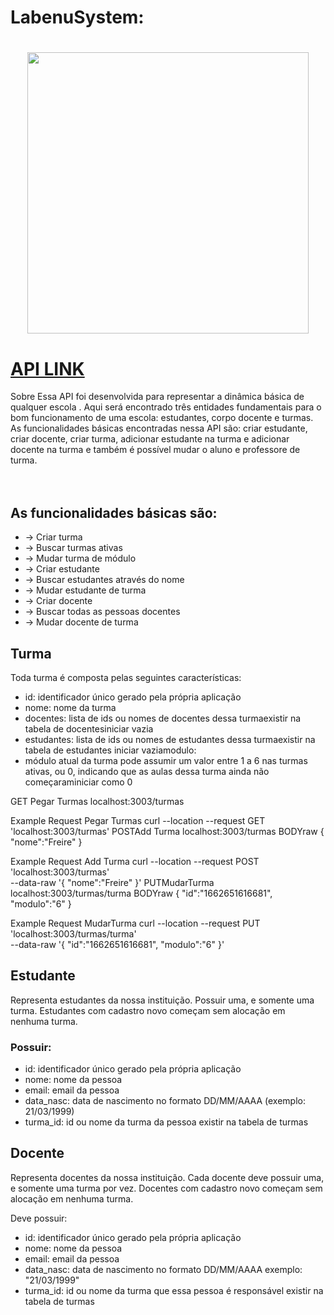 # LabenuSystem:

<h1 align="center">
<img width=450 src="https://content.pstmn.io/77615daa-597b-4b47-9a40-1ba48ca7e854/aW1hZ2UtcmVtb3ZlYmctcHJldmlldy5wbmc=">
</h1>

# [API LINK ](https://documenter.getpostman.com/view/22767800/VVJ3zb4P#78e8bc21-eb8f-4969-8b43-3b10bd75988d)

Sobre
Essa API foi desenvolvida para representar a dinâmica básica de
qualquer escola . Aqui será encontrado três entidades
fundamentais para o bom funcionamento de uma escola:
estudantes, corpo docente e turmas. As funcionalidades básicas
encontradas nessa API são: criar estudante, criar docente,
criar turma, adicionar estudante na turma e adicionar docente
na turma e também é possível mudar o aluno e professore de turma.


ﾠ
## As funcionalidades básicas são:
- → Criar turma
- → Buscar turmas ativas
- → Mudar turma de módulo
- → Criar estudante
- → Buscar estudantes através do nome
- → Mudar estudante de turma
- → Criar docente
- → Buscar todas as pessoas docentes
- → Mudar docente de turma

## Turma
Toda turma é composta pelas seguintes características:

- id: identificador único gerado pela própria aplicação
- nome: nome da turma
- docentes: lista de ids ou nomes de docentes dessa turmaexistir na tabela de docentesiniciar vazia
- estudantes: lista de ids ou nomes de estudantes dessa turmaexistir na tabela de estudantes iniciar vaziamodulo: 
- módulo atual da turma pode assumir um valor entre 1 a 6 nas turmas ativas, ou 0, indicando que as aulas dessa turma ainda não começaraminiciar como 0

GET Pegar Turmas
localhost:3003/turmas

Example Request
Pegar Turmas
curl --location --request GET 'localhost:3003/turmas'
POSTAdd Turma
localhost:3003/turmas
BODYraw
{
"nome":"Freire"
}


Example Request
Add Turma
curl --location --request POST 'localhost:3003/turmas' \
--data-raw '{
"nome":"Freire"
}'
PUTMudarTurma
localhost:3003/turmas/turma
BODYraw
{
"id":"1662651616681",
"modulo":"6"
}


Example Request
MudarTurma
curl --location --request PUT 'localhost:3003/turmas/turma' \
--data-raw '{
"id":"1662651616681",
"modulo":"6"
}'

## Estudante
Representa estudantes da nossa instituição. Possuir uma, e somente uma turma. Estudantes com cadastro novo começam sem alocação em nenhuma turma.

### Possuir:

- id: identificador único gerado pela própria aplicação
- nome: nome da pessoa
- email: email da pessoa
- data_nasc: data de nascimento no formato DD/MM/AAAA (exemplo: 21/03/1999)
- turma_id: id ou nome da turma da pessoa existir na tabela de turmas

## Docente
Representa docentes da nossa instituição. Cada docente deve possuir uma, e somente uma turma por vez. Docentes com cadastro novo começam sem alocação em nenhuma turma.

Deve possuir:

- id: identificador único gerado pela própria aplicação
- nome: nome da pessoa
- email: email da pessoa
- data_nasc: data de nascimento no formato DD/MM/AAAA exemplo: "21/03/1999"
- turma_id: id ou nome da turma que essa pessoa é responsável existir na tabela de turmas
